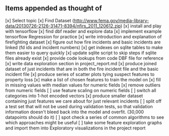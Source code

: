 ## Items appended as thought of

[x] Select topic
[x] Find Dataset (http://www.fema.gov/media-library-data/20130726-2126-31471-8394/nfirs_2011_120612.zip)
[x] install and play with tensorflow
[x] find dbf reader and explore data
[x] implement example tensorflow Regression for practice
[x] write introduction and explanation of firefighting dataset
[x] figure out how fire incidents and basic incidents are linked (fd ids and incident numbers)
[x] get indexes on sqlite tables to make them easier to query quickly
[x] update sqlite script to skip steps if sqlite files already exist
[x] provide code lookups from code DBF file for reference
[x] write data exploration section in project_report.md
[x] produce joined dataset of just incidents that are in both the fire incident file and the basic incident file
[x] produce series of scatter plots tying suspect features to property loss
[x] make a list of chosen features to train the model on
[x] fill in missing values with median values for numeric fields
[x] remove outliers from numeric fields
[ ] use feature scaling on numeric fields
[ ] switch all categories into 1-hot encoded vectors
[x] produce smaller dataset containing just features we care about for just relevant incidents
[ ] split off a test set that will not be used during validation tests,
so that validation information doesn't bleed back into the model and overfit.
(30,000 datapoints should do it)
[ ] spot check a series of common algorithms to see which approaches might be useful
[ ] take some feature exploration graphs and import them into Exploratory
visualizations in the project report
